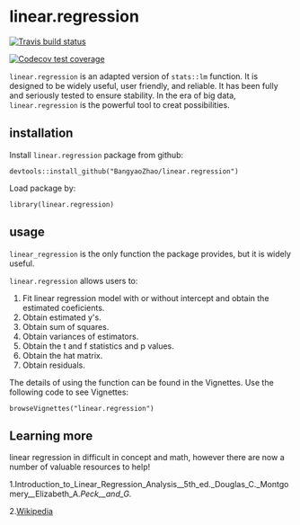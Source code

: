 # linear.regression

  <!-- badges: start -->
  [![Travis build status](https://travis-ci.org/BangyaoZhao/linear.regression.svg?branch=master)](https://travis-ci.org/BangyaoZhao/linear.regression)
  <!-- badges: end -->
  
  <!-- badges: start -->
  [![Codecov test coverage](https://codecov.io/gh/BangyaoZhao/linear.regression/branch/master/graph/badge.svg)](https://codecov.io/gh/BangyaoZhao/linear.regression?branch=master)
  <!-- badges: end -->


`linear.regression` is an adapted version of `stats::lm` function. It is designed to be widely useful, user friendly, and reliable. It has been fully and seriously tested to ensure stability. In the era of big data, `linear.regression` is the powerful tool to creat possibilities. 

## installation

Install `linear.regression` package from github:
```
devtools::install_github("BangyaoZhao/linear.regression")
```

Load package by:
```
library(linear.regression)
```

## usage

`linear_regression` is the only function the package provides, but it is widely useful.

`linear.regression` allows users to: 

1. Fit linear regression model with or without intercept and obtain the estimated coeficients. 
2. Obtain estimated y's.
3. Obtain sum of squares. 
4. Obtain variances of estimators.
5. Obtain the t and f statistics and p values.
6. Obtain the hat matrix. 
7. Obtain residuals. 

The details of using the function can be found in the Vignettes. Use the following code to see Vignettes:
```
browseVignettes("linear.regression")
```

## Learning more

linear regression in difficult in concept and math, however there are now a number of
valuable resources to help!

1.Introduction_to_Linear_Regression_Analysis__5th_ed._Douglas_C._Montgomery__Elizabeth_A._Peck__and_G._

2.[Wikipedia](https://en.wikipedia.org/wiki/Linear_regression)
